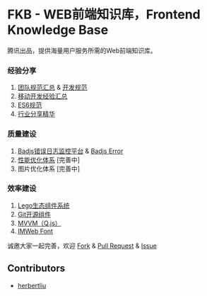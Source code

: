 # FKB - WEB前端知识库，Frontend Knowledge Base

腾讯出品，提供海量用户服务所需的Web前端知识库。

### 经验分享
1. [团队规范汇总](https://github.com/imweb/code-guide) & [开发规范](http://imweb.github.io/rule/)
2. [移动开发经验汇总](https://github.com/imweb/mobile)
3. [ES6规范](https://github.com/imweb/es6-code-style)
4. [行业分享精华](https://github.com/imweb/ppts)

### 质量建设
1. [Badjs错误日志监控平台](https://github.com/betterjs) & [Badjs Error](https://github.com/BetterJS/badjs-report/issues)
2. [性能优化体系](https://github.com/herbertliu/heron) [完善中]
3. 图片优化体系 [完善中]


### 效率建设
1. [Lego生态组件系统](https://github.com/imweb/lego)
2. [Git开源组件](https://github.com/imweb/Components)
3. [MVVM（Q.js）](https://github.com/imweb/Q.js)
4. [IMWeb Font](http://iconfont.imweb.io/)




诚邀大家一起完善，欢迎 [Fork](https://github.com/imweb/FKB/fork) & [Pull Request](https://github.com/imweb/FKB/pulls) & [Issue](https://github.com/imweb/FKB/issues)

## Contributors

+	[herbertliu](https://github.com/herbertliu)


